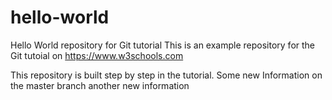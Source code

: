 # hello-world
Hello World repository for Git tutorial
This is an example repository for the Git tutoial on https://www.w3schools.com

This repository is built step by step in the tutorial.
Some new Information on the master branch
another new information

